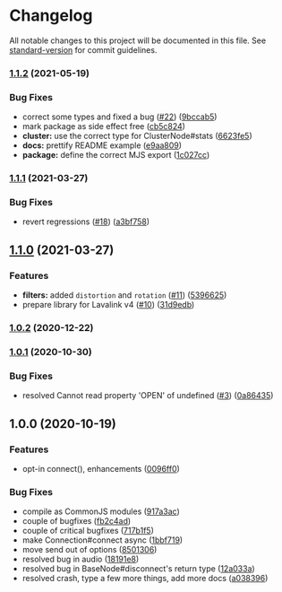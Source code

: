 # Changelog

All notable changes to this project will be documented in this file. See [standard-version](https://github.com/conventional-changelog/standard-version) for commit guidelines.

### [1.1.2](https://github.com/skyra-project/audio/compare/v1.1.1...v1.1.2) (2021-05-19)

### Bug Fixes

-   correct some types and fixed a bug ([#22](https://github.com/skyra-project/audio/issues/22)) ([9bccab5](https://github.com/skyra-project/audio/commit/9bccab5133224b939b348e0dc5d5cad0d7bd142e))
-   mark package as side effect free ([cb5c824](https://github.com/skyra-project/audio/commit/cb5c82475d69890b02595ab43c193bf1899f72ed))
-   **cluster:** use the correct type for ClusterNode#stats ([6623fe5](https://github.com/skyra-project/audio/commit/6623fe5fa817ad424bd86b3fbc9b574f68e3dd35))
-   **docs:** prettify README example ([e9aa809](https://github.com/skyra-project/audio/commit/e9aa809a95495e464de6cc918606b42071cf7f46))
-   **package:** define the correct MJS export ([1c027cc](https://github.com/skyra-project/audio/commit/1c027cc0929d357f3544d5cf105fa121f147aa12))

### [1.1.1](https://github.com/skyra-project/audio/compare/v1.1.0...v1.1.1) (2021-03-27)

### Bug Fixes

-   revert regressions ([#18](https://github.com/skyra-project/audio/issues/18)) ([a3bf758](https://github.com/skyra-project/audio/commit/a3bf7585c59a815c6b3ed96d951806c9f077bd3b))

## [1.1.0](https://github.com/skyra-project/audio/compare/v1.0.2...v1.1.0) (2021-03-27)

### Features

-   **filters:** added `distortion` and `rotation` ([#11](https://github.com/skyra-project/audio/issues/11)) ([5396625](https://github.com/skyra-project/audio/commit/539662515be3d67741cd08d327d6bcafba30cd69))
-   prepare library for Lavalink v4 ([#10](https://github.com/skyra-project/audio/issues/10)) ([31d9edb](https://github.com/skyra-project/audio/commit/31d9edb1729817ee845ab80f22f854ebf43af6c3))

### [1.0.2](https://github.com/skyra-project/audio/compare/v1.0.1...v1.0.2) (2020-12-22)

### [1.0.1](https://github.com/skyra-project/audio/compare/v1.0.0...v1.0.1) (2020-10-30)

### Bug Fixes

-   resolved Cannot read property 'OPEN' of undefined ([#3](https://github.com/skyra-project/audio/issues/3)) ([0a86435](https://github.com/skyra-project/audio/commit/0a86435754d733617684b94afa6ff1dc0078c583))

## 1.0.0 (2020-10-19)

### Features

-   opt-in connect(), enhancements ([0096ff0](https://github.com/skyra-project/audio/commit/0096ff0d04907bbb75165221c293c7bbaae7587a))

### Bug Fixes

-   compile as CommonJS modules ([917a3ac](https://github.com/skyra-project/audio/commit/917a3ace3e108a07c084149ff62525c8bac3f202))
-   couple of bugfixes ([fb2c4ad](https://github.com/skyra-project/audio/commit/fb2c4adf0bc0168c09761ff8798fdadf36d536bf))
-   couple of critical bugfixes ([717b1f5](https://github.com/skyra-project/audio/commit/717b1f55a9bb7583c80abd48de6c39b3b423dc79))
-   make Connection#connect async ([1bbf719](https://github.com/skyra-project/audio/commit/1bbf719b49922654e057be0299dcc1645c524fff))
-   move send out of options ([8501306](https://github.com/skyra-project/audio/commit/8501306f682200879e5b660fb1b43653fd6f07f1))
-   resolved bug in audio ([18191e8](https://github.com/skyra-project/audio/commit/18191e8d78a21f89b0bd428763046005f19476e7))
-   resolved bug in BaseNode#disconnect's return type ([12a033a](https://github.com/skyra-project/audio/commit/12a033a77c925b1682aebb1be785b503d396dc14))
-   resolved crash, type a few more things, add more docs ([a038396](https://github.com/skyra-project/audio/commit/a038396c89ceb02ab276655b40af5261b3063b19))

